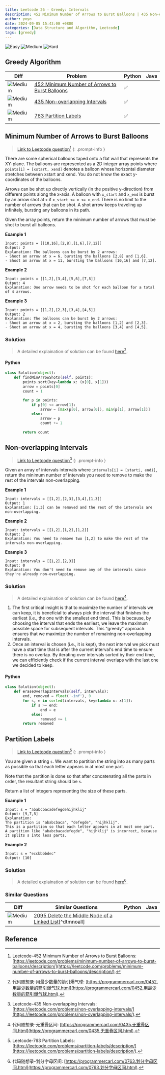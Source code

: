 ```yaml
---
title: Leetcode 26 - Greedy: Intervals
description: 452 Minimum Number of Arrows to Burst Balloons | 435 Non-overlapping Intervals | 763 Partition Labels
author: yoyo
date: 2024-09-05 15:43:00 +0800
categories: [Data Structure and Algorithm, Leetcode]
tags: [greedy]
---
```


![Easy](https://img.shields.io/badge/Easy-brightgreen) 
![Medium](https://img.shields.io/badge/Medium-yellow)
![Hard](https://img.shields.io/badge/Hard-red)

## Greedy Algorithm

| Diff                                                                                                | Problem                                                                                 | Python | Java |
|-----------------------------------------------------------------------------------------------------|-----------------------------------------------------------------------------------------|--------|------|
| ![Medium](https://img.shields.io/badge/Medium-yellow)                                               | [452 Minimum Number of Arrows to Burst Balloons](#minimum-number-of-arrows-to-burst-balloons)      |✅       |       |
| ![Medium](https://img.shields.io/badge/Medium-yellow)                                               | [435 Non-overlapping Intervals](#non-overlapping-intervals)                                      |✅      |        |
| ![Medium](https://img.shields.io/badge/Medium-yellow)                                               | [763 Partition Labels](#partition-labels)                                                         |✅      |        |

## Minimum Number of Arrows to Burst Balloons

> [Link to Leetcode question](https://leetcode.com/problems/minimum-number-of-arrows-to-burst-balloons/description/)[^mnoatbb]
{: .prompt-info }

There are some spherical balloons taped onto a flat wall that represents the XY-plane. The balloons are represented as a 2D integer array points where `points[i] = [xstart, xend]` denotes a balloon whose horizontal diameter stretches between xstart and xend. You do not know the exact y-coordinates of the balloons.

Arrows can be shot up directly vertically (in the positive y-direction) from different points along the x-axis. A balloon with `x_start` and `x_end` is burst by an arrow shot at `x` if `x_start <= x <= x_end`. There is no limit to the number of arrows that can be shot. A shot arrow keeps traveling up infinitely, bursting any balloons in its path.

Given the array points, return the minimum number of arrows that must be shot to burst all balloons.

**Example 1**

```
Input: points = [[10,16],[2,8],[1,6],[7,12]]
Output: 2
Explanation: The balloons can be burst by 2 arrows:
- Shoot an arrow at x = 6, bursting the balloons [2,8] and [1,6].
- Shoot an arrow at x = 11, bursting the balloons [10,16] and [7,12].
```

**Example 2**

```
Input: points = [[1,2],[3,4],[5,6],[7,8]]
Output: 4
Explanation: One arrow needs to be shot for each balloon for a total of 4 arrows.
```

**Example 3**

```
Input: points = [[1,2],[2,3],[3,4],[4,5]]
Output: 2
Explanation: The balloons can be burst by 2 arrows:
- Shoot an arrow at x = 2, bursting the balloons [1,2] and [2,3].
- Shoot an arrow at x = 4, bursting the balloons [3,4] and [4,5].
```

### Solution

> A detailed explaination of solution can be found [here](https://programmercarl.com/0452.用最少数量的箭引爆气球.html)[^mnoatbbSolution].

#### Python

```python
class Solution(object):
    def findMinArrowShots(self, points):
        points.sort(key=lambda x: (x[0], x[1]))
        arrow = points[0]
        count = 1

        for p in points:
            if p[0] <= arrow[1]:
                arrow = [max(p[0], arrow[0]), min(p[1], arrow[1])]
            else:
                arrow = p
                count += 1
        
        return count
```


## Non-overlapping Intervals

> [Link to Leetcode question](https://leetcode.com/problems/non-overlapping-intervals/)[^noi]
{: .prompt-info }

Given an array of intervals intervals where `intervals[i] = [starti, endi]`, return the minimum number of intervals you need to remove to make the rest of the intervals non-overlapping. 

**Example 1**

```
Input: intervals = [[1,2],[2,3],[3,4],[1,3]]
Output: 1
Explanation: [1,3] can be removed and the rest of the intervals are non-overlapping.
```

**Example 2**

```
Input: intervals = [[1,2],[1,2],[1,2]]
Output: 2
Explanation: You need to remove two [1,2] to make the rest of the intervals non-overlapping.
```

**Example 3**

```
Input: intervals = [[1,2],[2,3]]
Output: 0
Explanation: You don't need to remove any of the intervals since they're already non-overlapping.
```

### Solution

> A detailed explaination of solution can be found [here](https://programmercarl.com/0435.无重叠区间.htmll)[^noiSolution].



1. The first critical insight is that to maximize the number of intervals we can keep, it is beneficial to always pick the interval that finishes the earliest (i.e., the one with the smallest end time). This is because, by choosing the interval that ends the earliest, we leave the maximum possible space for subsequent intervals. This "greedy" approach ensures that we maximize the number of remaining non-overlapping intervals.
2. Once an interval is chosen (i.e., it is kept), the next interval we pick must have a start time that is after the current interval's end time to ensure there is no overlap. By iterating over intervals sorted by their end time, we can efficiently check if the current interval overlaps with the last one we decided to keep.

#### Python

```python
class Solution(object):
    def eraseOverlapIntervals(self, intervals):
        end, removed = float('-inf'), 0
        for s, e in sorted(intervals, key=lambda x: x[1]):
            if s >= end: 
                end = e
            else: 
                removed += 1
        return removed
```

## Partition Labels

> [Link to Leetcode question](https://leetcode.com/problems/partition-labels/description/)[^pl]
{: .prompt-info }

You are given a string `s`. We want to partition the string into as many parts as possible so that each letter appears in at most one part.

Note that the partition is done so that after concatenating all the parts in order, the resultant string should be `s`.

Return a list of integers representing the size of these parts.

**Example 1**

```
Input: s = "ababcbacadefegdehijhklij"
Output: [9,7,8]
Explanation:
The partition is "ababcbaca", "defegde", "hijhklij".
This is a partition so that each letter appears in at most one part.
A partition like "ababcbacadefegde", "hijhklij" is incorrect, because it splits s into less parts.
```

**Example 2**

```
Input: s = "eccbbbbdec"
Output: [10]
````

### Solution

> A detailed explaination of solution can be found [here](https://programmercarl.com/0763.划分字母区间.html)[^plSolution].



### Similar Questions

| Diff                                                                                                 | Similar Questions                                                                                       | Python | Java |
|------------------------------------------------------------------------------------------------------|---------------------------------------------------------------------------------------------------------|--------|------|
| ![Medium](https://img.shields.io/badge/Medium-yellow)                                                | [2095 Delete the Middle Node of a Linked List](https://leetcode.com/problems/delete-the-middle-node-of-a-linked-list/)[^dtmnoall] |        |      |



## Reference
[^mnoatbb]:Leetcode-452 Minimum Number of Arrows to Burst Balloons: [https://leetcode.com/problems/minimum-number-of-arrows-to-burst-balloons/description/](https://leetcode.com/problems/minimum-number-of-arrows-to-burst-balloons/description/).
[^mnoatbbSolution]:代码随想录-用最少数量的箭引爆气球: [https://programmercarl.com/0452.用最少数量的箭引爆气球.html](https://programmercarl.com/0452.用最少数量的箭引爆气球.html).
[^noi]:Leetcode-435 Non-overlapping Intervals: [https://leetcode.com/problems/non-overlapping-intervals/](https://leetcode.com/problems/non-overlapping-intervals/).
[^pl]:Leetcode-763 Partition Labels: [https://leetcode.com/problems/partition-labels/description/](https://leetcode.com/problems/partition-labels/description/).
[^plSolution]:代码随想录-划分字母区间: [https://programmercarl.com/0763.划分字母区间.html](https://programmercarl.com/0763.划分字母区间.html).
[^noiSolution]:代码随想录-无重叠区间: [https://programmercarl.com/0435.无重叠区间.html](https://programmercarl.com/0435.无重叠区间.html).


